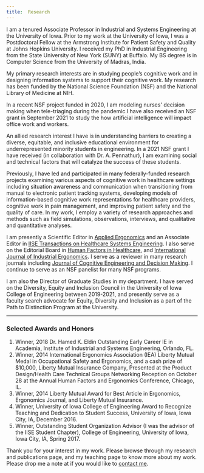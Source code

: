 ```yaml
---
title:  Research
---
```



I am a tenured Associate Professor in Industrial and Systems Engineering at the University of Iowa. Prior to my work at the University of Iowa, I was a Postdoctoral Fellow at the Armstrong Institute for Patient Safety and Quality at Johns Hopkins University. I received my PhD in Industrial Engineering from the State University of New York (SUNY) at Buffalo. My BS degree is in Computer Science from the University of Madras, India.

My primary research interests are in studying people’s cognitive work and in designing information systems to support their cognitive work. My research has been funded by the National Science Foundation (NSF) and the National Library of Medicine at NIH. 

In a recent NSF project funded in 2020, I am modeling nurses' decision making when tele-triaging during the pandemic.I have also received an NSF grant in September 2021 to study the how artificial intelligence will impact office work and workers.  

An allied research interest I have is in understanding barriers to creating a diverse, equitable, and inclusive educational environment for underrepresented minority students in engineering.  In a 2021 NSF grant I have received (in collaboration with Dr. A. Pennathur), I am examining social and technical factors that will catalyze the success of these students.   

Previously, I have led and participated in many federally-funded research projects examining various aspects of cognitive work in healthcare settings including situation awareness and communication when transitioning from manual to electronic patient tracking systems, developing models of information-based cognitive work representations for healthcare providers, cognitive work in pain management, and improving patient safety and the quality of care. In my work, I employ a variety of research approaches and methods such as field simulations, observations, interviews, and qualitative and quantitative analyses.

I am presently a Scientific Editor in [Applied Ergonomics](https://www.journals.elsevier.com/applied-ergonomics) and an Associate Editor in [IISE Transactions on Healthcare Systems Engineering](https://www.tandfonline.com/toc/uhse21/current). I also serve on the Editorial Board in [Human Factors in Healthcare](https://www.journals.elsevier.com/human-factors-in-healthcare), and [International Journal of Industrial Ergonomics](https://www.journals.elsevier.com/international-journal-of-industrial-ergonomics/editorial-board). I serve as a reviewer in many research journals including [Journal of Cognitive Engineering and Decision Making](https://www.journals.elsevier.com/international-journal-of-industrial-ergonomics/editorial-board). I continue to serve as an NSF panelist for many NSF programs. 

I am also the Director of Graduate Studies in my department. I have served on the Diversity, Equity and Inclusion Council in the University of Iowa College of Engineering between 2019-2021, and presently serve as a faculty search advocate for Equity, Diversity and Inclusion as a part of the Path to Distinction Program at the University. 

---

### Selected Awards and Honors

1.	Winner, 2018 Dr. Hamed K. Eldin Outstanding Early Career IE in Academia, Institute of Industrial and Systems Engineering, Orlando, FL.
2.	Winner, 2014 International Ergonomics Association (IEA) Liberty Mutual Medal in Occupational Safety and Ergonomics, and a cash prize of $10,000, Liberty Mutual Insurance Company, Presented at the Product Design/Health Care Technical Groups Networking Reception on October 28 at the Annual Human Factors and Ergonomics Conference, Chicago, IL.
3.	Winner, 2014 Liberty Mutual Award for Best Article in Ergonomics, Ergonomics Journal, and Liberty Mutual Insurance.
6.	Winner, University of Iowa College of Engineering Award to Recognize Teaching and Dedication to Student Success, University of Iowa, Iowa City, IA, December 2016.
4.	Winner, Outstanding Student Organization Advisor (I was the advisor of the IISE Student Chapter), College of Engineering, University of Iowa, Iowa City, IA, Spring 2017.

Thank you for your interest in my work. Please browse through my research and publications page, and my teaching page to know more about my work. Please drop me a note at if you would like to [contact me](mailto:priyadarshini-pennathur@uiowa.edu). 
